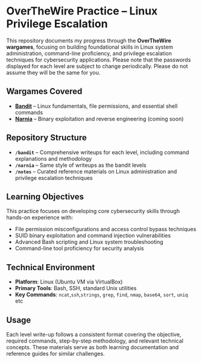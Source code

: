 # OverTheWire Practice – Linux Privilege Escalation

This repository documents my progress through the **OverTheWire wargames**, focusing on building foundational skills in Linux system administration, command-line proficiency, and privilege escalation techniques for cybersecurity applications. Please note that the passwords displayed for each level are subject to change periodically. Please do not assume they will be the same for you.

## Wargames Covered

- **[Bandit](https://overthewire.org/wargames/bandit/)** – Linux fundamentals, file permissions, and essential shell commands
- **[Narnia](https://overthewire.org/wargames/narnia/)** – Binary exploitation and reverse engineering (coming soon)

## Repository Structure

- **`/bandit`** – Comprehensive writeups for each level, including command explanations and methodology
- **`/narnia`** – Same style of writeups as the bandit levels
- **`/notes`** – Curated reference materials on Linux administration and privilege escalation techniques

## Learning Objectives

This practice focuses on developing core cybersecurity skills through hands-on experience with:

- File permission misconfigurations and access control bypass techniques
- SUID binary exploitation and command injection vulnerabilities  
- Advanced Bash scripting and Linux system troubleshooting
- Command-line tool proficiency for security analysis

## Technical Environment

- **Platform**: Linux (Ubuntu VM via VirtualBox)
- **Primary Tools**: Bash, SSH, standard Unix utilities
- **Key Commands**: `ncat`,`ssh`,`strings`, `grep`, `find`, `nmap`, `base64`, `sort`, `uniq` etc

## Usage

Each level write-up follows a consistent format covering the objective, required commands, step-by-step methodology, and relevant technical concepts. These materials serve as both learning documentation and reference guides for similar challenges.

